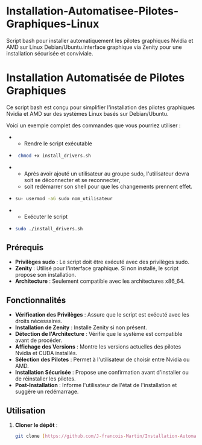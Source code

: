 # Installation-Automatisee-Pilotes-Graphiques-Linux
Script bash pour installer automatiquement les pilotes graphiques Nvidia et AMD sur Linux Debian/Ubuntu.interface graphique via Zenity pour une installation sécurisée et conviviale.
# Installation Automatisée de Pilotes Graphiques

Ce script bash est conçu pour simplifier l'installation des pilotes graphiques Nvidia et AMD sur des systèmes Linux basés sur Debian/Ubuntu.

Voici un exemple complet des commandes que vous pourriez utiliser :
- * Rendre le script exécutable 
- ```bash
   chmod +x install_drivers.sh
- * Après avoir ajouté un utilisateur au groupe sudo, l'utilisateur devra soit se déconnecter et se reconnecter,
  * soit redémarrer son shell pour que les changements prennent effet.
- ```bash
  su- usermod -aG sudo nom_utilisateur
- * Exécuter le script 
- ```bash
  sudo ./install_drivers.sh  

## Prérequis

- **Privilèges sudo** : Le script doit être exécuté avec des privilèges sudo.
- **Zenity** : Utilisé pour l'interface graphique. Si non installé, le script propose son installation.
- **Architecture** : Seulement compatible avec les architectures x86_64.

## Fonctionnalités

- **Vérification des Privilèges** : Assure que le script est exécuté avec les droits nécessaires.
- **Installation de Zenity** : Installe Zenity si non présent.
- **Détection de l'Architecture** : Vérifie que le système est compatible avant de procéder.
- **Affichage des Versions** : Montre les versions actuelles des pilotes Nvidia et CUDA installés.
- **Sélection des Pilotes** : Permet à l'utilisateur de choisir entre Nvidia ou AMD.
- **Installation Sécurisée** : Propose une confirmation avant d'installer ou de réinstaller les pilotes.
- **Post-Installation** : Informe l'utilisateur de l'état de l'installation et suggère un redémarrage.

## Utilisation

1. **Cloner le dépôt** :
   ```bash
   git clone [https://github.com/J-francois-Martin/Installation-Automatisee-Pilotes-Graphiques-Linux.git]
